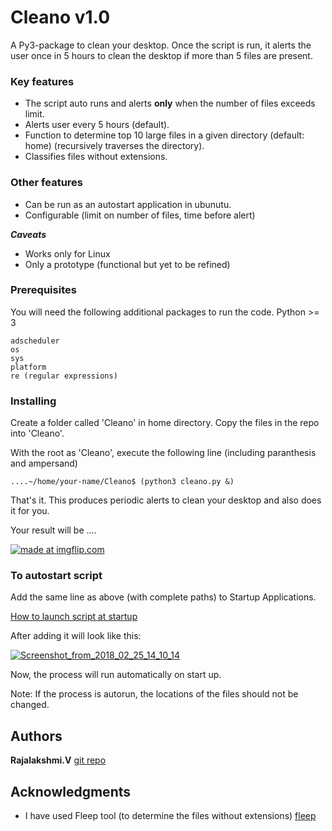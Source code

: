 # Cleano v1.0

A Py3-package to clean your desktop. 
Once the script is run, it alerts the user once in 5 hours to clean the desktop if more than 5 files are present.


### Key features
* The script auto runs and alerts **only** when the number of files exceeds limit.
* Alerts user every 5 hours (default).
* Function to determine top 10 large files in a given directory (default: home) (recursively traverses the directory).
* Classifies files without extensions.

### Other features
* Can be run as an autostart application in ubunutu.
* Configurable (limit on number of files, time before alert)

***Caveats***
  * Works only for Linux
  * Only a prototype (functional but yet to be refined)

### Prerequisites

You will need the following additional packages to run the code.
Python >= 3
```
adscheduler
os
sys
platform
re (regular expressions)
```

### Installing

Create a folder called 'Cleano' in home directory.
Copy the files in the repo into 'Cleano'.

With the root as 'Cleano', execute the following line (including paranthesis and ampersand)
```
....~/home/your-name/Cleano$ (python3 cleano.py &)
```
That's it. This produces periodic alerts to clean your desktop and also does it for you.

Your result will be ....

<a href="https://imgflip.com/gif/2597x6"><img src="https://i.imgflip.com/2597x6.gif" title="made at imgflip.com"/></a>


### To autostart script
Add the same line as above (with complete paths) to Startup Applications.

[How to launch script at startup](https://itsfoss.com/manage-startup-applications-ubuntu/)


After adding it will look like this:

<a href="https://ibb.co/gYfr5x"><img src="https://preview.ibb.co/f8nFXc/Screenshot_from_2018_02_25_14_10_14.png" alt="Screenshot_from_2018_02_25_14_10_14" border="0"></a><br />

Now, the process will run automatically on start up.

Note: If the process is autorun, the locations of the files should not be changed.

## Authors

**Rajalakshmi.V**  [git repo](https://github.com/rajalakshmi-v15)



## Acknowledgments

* I have used Fleep tool (to determine the files without extensions) [fleep](https://github.com/floyernick/fleep/tree/master/fleep)


  
    
